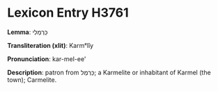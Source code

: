 # Lexicon Entry H3761

**Lemma**: כַּרְמְלִי

**Transliteration (xlit)**: Karmᵉlîy

**Pronunciation**: kar-mel-ee'

**Description**:
patron from כַּרְמֶל; a Karmelite or inhabitant of Karmel (the town); Carmelite.
